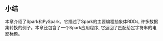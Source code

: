<h2>小结</h2>

本章介绍了Spark和PySpark。它描述了Spark的主要编程抽象体RDDs, 许多数据集转换的例子。本章还包含了一个Spark应用程序, 它返回了匹配给定字符串的电影标题。
